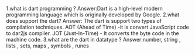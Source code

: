 1.what is dart programming ?
Answer:Dart is a high-level modern programming language which is originally developed by Google.
2.what does support the dart?
Answer: The dart is support two types of compilation techniques.
AOT (Ahead of Time) -it is convert JavaScript code to  dar2js compiler.
JOT (Just-In-Time) - It converts the byte code in the machine code.
3.what are the dart in datatype ?
Answer:number, string , lists , sets, maps , symbols , runes 


